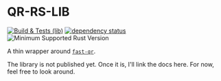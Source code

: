 # QR-RS-LIB

[![Build & Tests (lib)](https://github.com/AntoniosBarotsis/qr-rs/actions/workflows/ci-lib.yml/badge.svg)](https://github.com/AntoniosBarotsis/qr-rs/actions/workflows/ci-lib.yml)
[![dependency status](https://deps.rs/repo/github/AntoniosBarotsis/qr-rs/status.svg?path=lib)](https://deps.rs/repo/github/AntoniosBarotsis/qr-rs?path=lib)
![Minimum Supported Rust Version](https://img.shields.io/endpoint?url=https://gist.githubusercontent.com/AntoniosBarotsis/ddf24204fe14719ca73916b3d9130861/raw/qr-rs-lib_msrv.json)
<!-- [![Crates.io](https://img.shields.io/crates/v/qr-rs-lib)](https://crates.io/crates/qr-rs-lib) -->
<!-- [![docs.rs](https://img.shields.io/docsrs/qr-rs-lib)](https://docs.rs/qr-rs-lib) -->

A thin wrapper around [`fast-qr`](https://github.com/erwanvivien/fast_qr).

The library is not published yet. Once it is, I'll link the docs here. For now, feel free to
look around.
